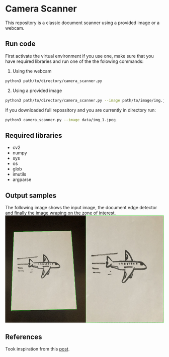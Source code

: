 # Camera Scanner

This repository is a classic document scanner using a provided image or a webcam.  

## Run code

First activate the virtual environment if you use one, make sure that you have required libraries and run one of the the folowing commands:  

1) Using the webcam
```bash
python3 path/to/directory/camera_scanner.py
```

2) Using a provided image
```bash
python3 path/to/directory/camera_scanner.py --image path/to/image/img.jpg
```
If you downloaded full repossitory and you are currently in directory run:  
```bash
python3 camera_scanner.py --image data/img_1.jpeg
```

## Required libraries
- cv2
- numpy
- sys
- os
- glob
- imutils
- argparse

## Output samples
The following image shows the input image, the document edge detector and finally the image wraping on the zone of interest.  
![alt text](https://github.com/alonsocanov/Camera_Scanner/blob/master/outputs/example.jpeg "Image input and output")

## References
Took inspiration from this [post](https://www.pyimagesearch.com/2014/09/01/build-kick-ass-mobile-document-scanner-just-5-minutes/).

